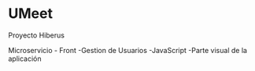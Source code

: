 # UMeet
Proyecto Hiberus

Microservicio - Front 
-Gestion de Usuarios
-JavaScript
-Parte visual de la aplicación

